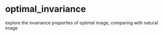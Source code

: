 # optimal_invariance
explore the invariance properties of optimal image, comparing with natural image
